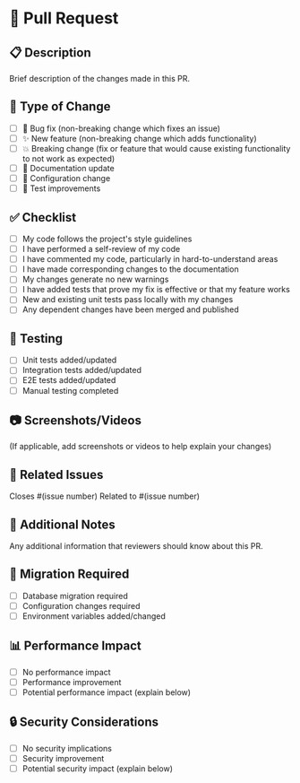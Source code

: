 ﻿# 🎯 Pull Request

## 📋 Description
Brief description of the changes made in this PR.

## 🎯 Type of Change
- [ ] 🐛 Bug fix (non-breaking change which fixes an issue)
- [ ] ✨ New feature (non-breaking change which adds functionality)
- [ ] 💥 Breaking change (fix or feature that would cause existing functionality to not work as expected)
- [ ] 📝 Documentation update
- [ ] 🔧 Configuration change
- [ ] 🧪 Test improvements

## ✅ Checklist
- [ ] My code follows the project's style guidelines
- [ ] I have performed a self-review of my code
- [ ] I have commented my code, particularly in hard-to-understand areas
- [ ] I have made corresponding changes to the documentation
- [ ] My changes generate no new warnings
- [ ] I have added tests that prove my fix is effective or that my feature works
- [ ] New and existing unit tests pass locally with my changes
- [ ] Any dependent changes have been merged and published

## 🧪 Testing
- [ ] Unit tests added/updated
- [ ] Integration tests added/updated  
- [ ] E2E tests added/updated
- [ ] Manual testing completed

## 📷 Screenshots/Videos
(If applicable, add screenshots or videos to help explain your changes)

## 🔗 Related Issues
Closes #(issue number)
Related to #(issue number)

## 📝 Additional Notes
Any additional information that reviewers should know about this PR.

## 🔄 Migration Required
- [ ] Database migration required
- [ ] Configuration changes required
- [ ] Environment variables added/changed

## 📊 Performance Impact
- [ ] No performance impact
- [ ] Performance improvement
- [ ] Potential performance impact (explain below)

## 🔒 Security Considerations
- [ ] No security implications
- [ ] Security improvement
- [ ] Potential security impact (explain below)